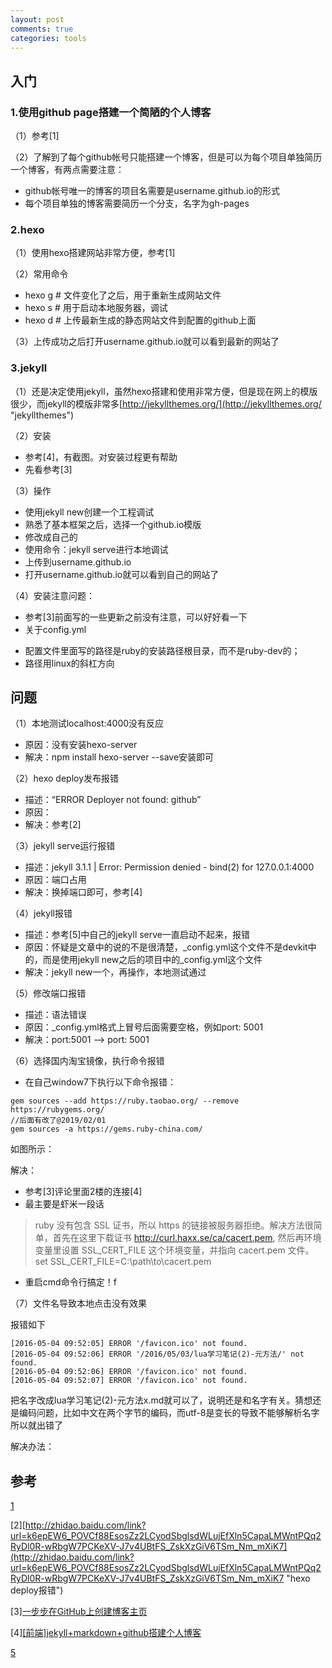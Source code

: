 ```yaml
---
layout: post
comments: true
categories: tools
---
```


## 入门

### 1.使用github page搭建一个简陋的个人博客

（1）参考[1]

（2）了解到了每个github帐号只能搭建一个博客，但是可以为每个项目单独简历一个博客，有两点需要注意：

* github帐号唯一的博客的项目名需要是username.github.io的形式
* 每个项目单独的博客需要简历一个分支，名字为gh-pages


### 2.hexo


（1）使用hexo搭建网站非常方便，参考[1]

（2）常用命令

* hexo g	# 文件变化了之后，用于重新生成网站文件
* hexo s	# 用于启动本地服务器，调试
* hexo d	# 上传最新生成的静态网站文件到配置的github上面

（3）上传成功之后打开username.github.io就可以看到最新的网站了



### 3.jekyll


（1）还是决定使用jekyll，虽然hexo搭建和使用非常方便，但是现在网上的模版很少，而jekyll的模版非常多[http://jekyllthemes.org/](http://jekyllthemes.org/ "jekyllthemes")


（2）安装

* 参考[4]，有截图。对安装过程更有帮助
* 先看参考[3]

（3）操作

* 使用jekyll new创建一个工程调试
* 熟悉了基本框架之后，选择一个github.io模版
* 修改成自己的
* 使用命令：jekyll serve进行本地调试
* 上传到username.github.io
* 打开username.github.io就可以看到自己的网站了

（4）安装注意问题：

* 参考[3]前面写的一些更新之前没有注意，可以好好看一下
* 关于config.yml
 - 配置文件里面写的路径是ruby的安装路径根目录，而不是ruby-dev的；
 - 路径用linux的斜杠方向

## 问题


（1）本地测试localhost:4000没有反应

* 原因：没有安装hexo-server
* 解决：npm install hexo-server --save安装即可

（2）hexo deploy发布报错

* 描述：“ERROR Deployer not found: github”
* 原因：
* 解决：参考[2]

（3）jekyll serve运行报错

* 描述：jekyll 3.1.1 | Error:  Permission denied - bind(2) for 127.0.0.1:4000
* 原因：端口占用
* 解决：换掉端口即可，参考[4]

（4）jekyll报错

* 描述：参考[5]中自己的jekyll serve一直启动不起来，报错
* 原因：怀疑是文章中的说的不是很清楚，_config.yml这个文件不是devkit中的，而是使用jekyll new之后的项目中的_config.yml这个文件
* 解决：jekyll new一个，再操作，本地测试通过


（5）修改端口报错

* 描述：语法错误
* 原因：_config.yml格式上冒号后面需要空格，例如port: 5001
* 解决：port:5001 --> port: 5001

（6）选择国内淘宝镜像，执行命令报错

* 在自己window7下执行以下命令报错：

```
gem sources --add https://ruby.taobao.org/ --remove https://rubygems.org/
//后面有改了@2019/02/01
gem sources -a https://gems.ruby-china.com/
```


如图所示：

解决：
* 参考[3]评论里面2楼的连接[4]
* 最主要是虾米一段话
> ruby 没有包含 SSL 证书，所以 https 的链接被服务器拒绝。解决方法很简单，首先在这里下载证书 http://curl.haxx.se/ca/cacert.pem, 然后再环境变量里设置 SSL_CERT_FILE 这个环境变量，并指向 cacert.pem 文件。
set SSL_CERT_FILE=C:\path\to\cacert.pem
* 重启cmd命令行搞定！f

（7）文件名导致本地点击没有效果

报错如下


	[2016-05-04 09:52:05] ERROR '/favicon.ico' not found.
	[2016-05-04 09:52:06] ERROR '/2016/05/03/lua学习笔记(2)-元方法/' not found.
	[2016-05-04 09:52:06] ERROR '/favicon.ico' not found.
	[2016-05-04 09:52:07] ERROR '/favicon.ico' not found.

把名字改成lua学习笔记(2)-元方法x.md就可以了，说明还是和名字有关。猜想还是编码问题，比如中文在两个字节的编码，而utf-8是变长的导致不能够解析名字所以就出错了

解决办法：

## 参考


[1](http://www.jianshu.com/p/05289a4bc8b2)

[2][http://zhidao.baidu.com/link?url=k6epEW6_POVCf88EsosZz2LCyodSbglsdWLujEfXln5CapaLMWntPQq2RyDl0R-wRbgW7PCKeXV-J7v4UBtFS_ZskXzGiV6TSm_Nm_mXiK7](http://zhidao.baidu.com/link?url=k6epEW6_POVCf88EsosZz2LCyodSbglsdWLujEfXln5CapaLMWntPQq2RyDl0R-wRbgW7PCKeXV-J7v4UBtFS_ZskXzGiV6TSm_Nm_mXiK7 "hexo deploy报错")

[3][一步步在GitHub上创建博客主页](http://www.pchou.info/web-build/2013/01/05/build-github-blog-page-04.html)

[4][[前端]jekyll+markdown+github搭建个人博客](http://www.aichengxu.com/view/2404045)

[5](http://www.pchou.info/web-build/2013/01/05/build-github-blog-page-04.html)